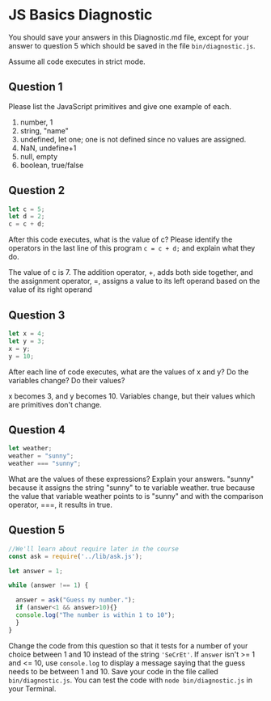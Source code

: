 # JS Basics Diagnostic

You should save your answers in this Diagnostic.md file, except for your answer to
question 5 which should be saved in the file `bin/diagnostic.js`.

Assume all code executes in strict mode.

## Question 1

Please list the JavaScript primitives and give one example of each.

1. number, 1
2. string, "name"
3. undefined, let one; one is not defined since no values are assigned.
4. NaN, undefine+1
5. null, empty
6. boolean, true/false

## Question 2

```js
let c = 5;
let d = 2;
c = c + d;

```

After this code executes, what is the value of c?  Please identify the operators in the last line of this program `c = c + d;` and explain what they do.

The value of c is 7. The addition operator, +, adds both side together, and the assignment operator, =, assigns a value to its left operand based on the value of its right operand

## Question 3

```js
let x = 4;
let y = 3;
x = y;
y = 10;
```

After each line of code executes, what are the values of x and y?  Do the variables change?  Do their values?

<!-- solution below -->
x becomes 3, and y becomes 10. Variables change, but their values which are primitives don't change.


## Question 4

```js
let weather;
weather = "sunny";
weather === "sunny";
```

What are the values of these expressions?  Explain your answers.
"sunny" because it assigns the string "sunny" to te variable weather.
true because the value that variable weather points to is "sunny" and with the comparison operator, ===, it results in true.

## Question 5

```js
//We'll learn about require later in the course
const ask = require('../lib/ask.js');

let answer = 1;

while (answer !== 1) {

  answer = ask("Guess my number.");
  if (answer<1 && answer>10){}
  console.log("The number is within 1 to 10");
  }
}
```

Change the code from this question so that it tests for a number of your choice
between 1 and 10 instead of the string `'SeCrEt'`.  If `answer` isn't >= 1 and
<= 10, use `console.log` to display a message saying that the guess needs to
be between 1 and 10.  Save your code in the file called `bin/diagnostic.js`.
You can test the code with `node bin/diagnostic.js` in your Terminal.
